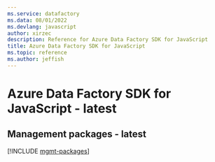 ```yaml
---
ms.service: datafactory
ms.data: 08/01/2022
ms.devlang: javascript
author: xirzec
description: Reference for Azure Data Factory SDK for JavaScript
title: Azure Data Factory SDK for JavaScript
ms.topic: reference
ms.author: jeffish
---
```

# Azure Data Factory SDK for JavaScript - latest

## Management packages - latest
[!INCLUDE [mgmt-packages](data-factory-mgmt-index.md)]